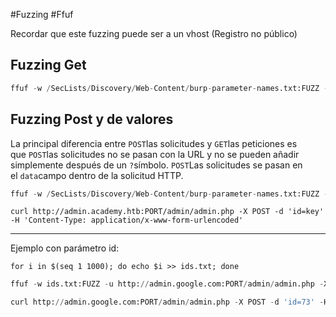 #Fuzzing #Ffuf 

Recordar que este fuzzing puede ser a un vhost (Registro no público)

## Fuzzing Get
```python
ffuf -w /SecLists/Discovery/Web-Content/burp-parameter-names.txt:FUZZ -u http://admin.google.com:PORT/admin/admin.php?FUZZ=key -v -fs 798
```

## Fuzzing Post y de valores

La principal diferencia entre `POST`las solicitudes y `GET`las peticiones es que `POST`las solicitudes no se pasan con la URL y no se pueden añadir simplemente después de un `?`símbolo. `POST`Las solicitudes se pasan en el `data`campo dentro de la solicitud HTTP.

```python
ffuf -w /SecLists/Discovery/Web-Content/burp-parameter-names.txt:FUZZ -u http://admin.google.com:PORT/admin/admin.php -X POST -d 'FUZZ=key' -H 'Content-Type: application/x-www-form-urlencoded' -fs xxx -c -ic -t 200
```
```shell-session
curl http://admin.academy.htb:PORT/admin/admin.php -X POST -d 'id=key' -H 'Content-Type: application/x-www-form-urlencoded'
```


----
Ejemplo con parámetro id:
```shell-session
for i in $(seq 1 1000); do echo $i >> ids.txt; done
```
```python
ffuf -w ids.txt:FUZZ -u http://admin.google.com:PORT/admin/admin.php -X POST -d 'id=FUZZ' -H 'Content-Type: application/x-www-form-urlencoded' -v 
```

```python
curl http://admin.google.com:PORT/admin/admin.php -X POST -d 'id=73' -H 'Content-Type: application/x-www-form-urlencoded'
```